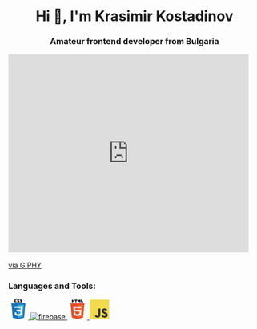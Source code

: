 <h1 align="center">Hi 👋, I'm Krasimir Kostadinov</h1>
<h3 align="center">Amateur frontend developer from Bulgaria</h3>
<iframe src="https://giphy.com/embed/wLNuW1tCKRiPmDV5Y4" width="480" height="396" frameBorder="0" class="giphy-embed" allowFullScreen></iframe><p><a href="https://giphy.com/gifs/wLNuW1tCKRiPmDV5Y4">via GIPHY</a></p>
<p align="left">
</p>

<h3 align="left">Languages and Tools:</h3>
<p align="left"> <a href="https://www.w3schools.com/css/" target="_blank" rel="noreferrer"> <img src="https://raw.githubusercontent.com/devicons/devicon/master/icons/css3/css3-original-wordmark.svg" alt="css3" width="40" height="40"/> </a> <a href="https://firebase.google.com/" target="_blank" rel="noreferrer"> <img src="https://www.vectorlogo.zone/logos/firebase/firebase-icon.svg" alt="firebase" width="40" height="40"/> </a> <a href="https://www.w3.org/html/" target="_blank" rel="noreferrer"> <img src="https://raw.githubusercontent.com/devicons/devicon/master/icons/html5/html5-original-wordmark.svg" alt="html5" width="40" height="40"/> </a> <a href="https://developer.mozilla.org/en-US/docs/Web/JavaScript" target="_blank" rel="noreferrer"> <img src="https://raw.githubusercontent.com/devicons/devicon/master/icons/javascript/javascript-original.svg" alt="javascript" width="40" height="40"/> </a> </p>

